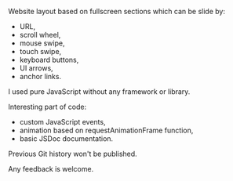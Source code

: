 Website layout based on fullscreen sections which can be slide by:
- URL,
- scroll wheel,
- mouse swipe,
- touch swipe,
- keyboard buttons,
- UI arrows,
- anchor links.

I used pure JavaScript without any framework or library.

Interesting part of code:
- custom JavaScript events,
- animation based on requestAnimationFrame function,
- basic JSDoc documentation.

Previous Git history won't be published.

Any feedback is welcome.
